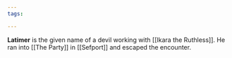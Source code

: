```yaml
---
tags:

---
```

**Latimer** is the given name of a devil working with [[Ikara the Ruthless]]. He ran into [[The Party]] in [[Sefport]] and escaped the encounter.